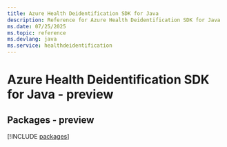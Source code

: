 ```yaml
---
title: Azure Health Deidentification SDK for Java
description: Reference for Azure Health Deidentification SDK for Java
ms.date: 07/25/2025
ms.topic: reference
ms.devlang: java
ms.service: healthdeidentification
---
```

# Azure Health Deidentification SDK for Java - preview
## Packages - preview
[!INCLUDE [packages](health-deidentification-index.md)]